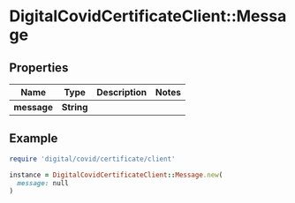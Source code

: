 # DigitalCovidCertificateClient::Message

## Properties

| Name | Type | Description | Notes |
| ---- | ---- | ----------- | ----- |
| **message** | **String** |  |  |

## Example

```ruby
require 'digital/covid/certificate/client'

instance = DigitalCovidCertificateClient::Message.new(
  message: null
)
```
